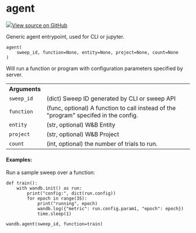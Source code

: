 # agent



[![](https://www.tensorflow.org/images/GitHub-Mark-32px.png)View source on GitHub](https://www.github.com/wandb/client/tree/v0.10.30/wandb/wandb_agent.py#L525-L571)




Generic agent entrypoint, used for CLI or jupyter.

<pre><code>agent(
    sweep_id, function=None, entity=None, project=None, count=None
)</code></pre>




Will run a function or program with configuration parameters specified
by server.

<!-- Tabular view -->
<table>
<tr><th>Arguments</th></tr>

<tr>
<td>
<code>sweep_id</code>
</td>
<td>
(dict) Sweep ID generated by CLI or sweep API
</td>
</tr><tr>
<td>
<code>function</code>
</td>
<td>
(func, optional) A function to call instead of the "program"
specifed in the config.
</td>
</tr><tr>
<td>
<code>entity</code>
</td>
<td>
(str, optional) W&B Entity
</td>
</tr><tr>
<td>
<code>project</code>
</td>
<td>
(str, optional) W&B Project
</td>
</tr><tr>
<td>
<code>count</code>
</td>
<td>
(int, optional) the number of trials to run.
</td>
</tr>
</table>



#### Examples:

Run a sample sweep over a function:
```
def train():
    with wandb.init() as run:
        print("config:", dict(run.config))
        for epoch in range(35):
            print("running", epoch)
            wandb.log({"metric": run.config.param1, "epoch": epoch})
            time.sleep(1)

wandb.agent(sweep_id, function=train)
```
